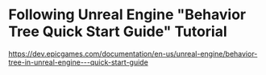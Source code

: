 # Following Unreal Engine "Behavior Tree Quick Start Guide" Tutorial

https://dev.epicgames.com/documentation/en-us/unreal-engine/behavior-tree-in-unreal-engine---quick-start-guide